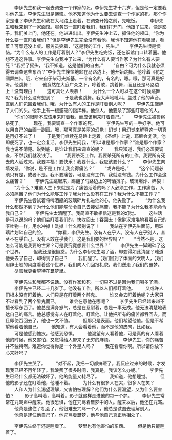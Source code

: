 　　李伊先生和我一起去调查一个作家的死。李伊先生才十六岁，但是他一定要我叫他先生。李伊先生很是懊恼。他不知道他为什么要去调查一个作家的死。那个作家是谁？李伊先生和我在大马路上走着，在调查开始之前，先吃饭。
　　李伊先生和我来到了一家面馆。服务员一直盯着我们，我们打开门，他跟了进来，像是影子。我们关上门，他还在。他进进出出。李伊先生冲上去，抓住他的领口。“你为什么要一直盯着我们？”但是李伊先生完全没有看他。我也不知道他在看哪里，看菜？可菜还没上桌。服务员笑着，“这是我的工作，先生。”
　　李伊先生很是懊恼。“为什么有人的工作是盯着别人？”李伊先生吃完饭，还在饭馆门口转着圈。他想不通这件事。李伊先生向我冲了过来，“为什么有人要当作家？为什么有人要死？”我摇了摇头，“我不知道。这是他们的自由。”
　　“自由？可为什么我就必须得去调查这些东西？”李伊先生懊恼地站在马路边上。他开始跳舞。他哼着《花之圆舞曲》。哦，它来自于柴可夫斯基，一个有名的，有名的，嗯。哦，那可真是好听。他跳舞！
　　他竟然在大庭广众之下，哼着歌，跳着舞，而且还是马路边上！没有理由！
　　这可真让人羡慕！
　　为什么一个人可以在这个时候跳舞呢？我为什么没有想到？
　　于是我也跳舞。我大声地吼叫。盖过了他的声音。直到人们包围着我们。哦，为什么有人的工作是盯着别人呢？
　　李伊先生敲碎了人们的头。他手上有一根坚硬的指挥棒。他杀人，他要杀了那些盯着他的人。
　　“你们的眼睛不应该用来盯着我，而应该用来盯着自己。”
　　李伊先生被警察杀死了。
　　现在，我要调查一个作家的死。
　　李伊先生写的一手好字。他可以用自己的血画一副画。哦，那可真是美丽的幻觉！幻觉！用幻觉来解释这一切真是再好不过了！
　　于是我们继续在马路上走着。《圣经》上说，耶稣会复活，他即便死了，也一定会复活。李伊先生问我，“所以谁是那个作家？”谁是那个作家？我也说不清楚。说到底，是谁让我们来调查的呢？
　　我只知道，我们必须要调查，不然我们就没钱了。
　　“我要杀死工作，我要杀死所有的工作。我要所有死去的人活过来。我要幸福！要快乐！我要什么，我应该要什么？”
　　李伊先生向墙发怒。“你说，是不是工作让我变得痛苦？”
　　“或许是吧。”
　　“这个问题必须只有是，或者不是。我不要痛苦。可是没有工作，我就没有钱。为什么工作会这么痛苦？”
　　李伊先生跳起来，踢翻了马路边上的啤酒摊子。玻璃爆炸、碎裂！
　　“为什么？难道人生下来就是为了痛苦活着的吗？人必须工作，工作痛苦，人必须痛苦？他们为什么能够工作？我为什么没有在工作？我为什么不能工作？”
　　李伊先生尝试着将啤酒瓶的玻璃碎片扎进他的心，他失败了。
　　“为什么我什么都做不到？为什么他们能够命令自己去接受痛苦，我不能？为什么我不能命令我自己？”
　　李伊先生太清醒了。我简直不敢相信这是我的幻觉。
　　这些话是可以说的吗？他们会盯着我们的，快收回去！吞回去！像醉汉难堪地看着自己的呕吐物一样，用水冲掉！洗掉！什么都别说了！
　　我站在李伊先生面前，用玻璃片划碎自己的脸。
　　“你看，李伊先生。没有人在乎人。没有人在乎别人，甚至不在乎自己。没有人敢在乎我们。这是我们要的世界吗？”
　　“当然不是，这怎么可能是我要的世界？可是我究竟想要什么世界？”
　　李伊先生一脚踢碎了这个世界。
　　但我还是很疑惑。为什么李伊先生喝了酒，却变得如此清醒？难道他失去了自己，却得到了自己？
　　我们醒了。我们回到了体面的文明人，我们用绅士般的风度看着这个世界，我们向人们回报礼貌，我们送走了我们的噩梦。
　　尽管我更希望待在噩梦里。

　　李伊先生和我都不说话。没有作家和死。一切只不过是因为我们喝多了酒。
　　李伊先生已经二十几岁了。他没有工作。所以人们都盯着他。
　　又或许人们根本没有盯着他。人们只是在盯着两个醉鬼。
　　谁又会去盯着他呢？大家只不过看到了两个醉鬼而已。
　　谁会在意他在哪呢？
　　李伊先生已经越来越不擅长写东西了。他总是满身怒气，总是在忍耐着，总是一事无成。他无法清楚地表达自己的痛苦。他总感觉有人在盯着他。盯着他。让他把所有的痛苦都吞回去。而且即使吞回去了，他也一文不值。
　　但那只是表面。他们希望他值。但是不希望他看着他自己。
　　他知道，有人会看着他，而不是他的皮肉，比如我。
　　可是他感到愧疚。他感到恐惧。
　　他渴望有人看着他，可是真的有人看着他的时候，他又害怕，又觉得给人带来了无穷的麻烦。
　　李伊先生，你的痛苦并不独特啊。难道你觉得你是一个外星人吗？
　　我在看着你啊。所以请你放下心来好吗？

　　李伊先生哭了。
　　“对不起，我把一切都搞砸了。我反应过来的时候，才发现我已经不再年轻了。我浪费了很多时间，我真是，我该怎么办呢。”
　　李伊先生已经什么都无法破坏了。他的能量又耗尽了。
　　我知道，他想睡觉。
　　但他的影子还在盯着他，他睡不着。
　　为什么有很多人在哭，很多人在笑？
　　人和人为什么渴望理解，又害怕被理解？他们为什么要渴望，又为什么要害怕？
　　影子高叫着，高叫着。影子就这样走进他的每一个梦。
　　李伊先生常常在咒骂声中醒来。他很恐惧，他在咒骂着噩梦中的人。醒来以后，他还在咒骂。
　　他真是逮住了机会了。他很难去咒骂一个人，他总是试图去理解别人。
　　他真是逮住他自己了。他咒骂着噩梦，他与他自己真正地相处了。

　　李伊先生终于还是睡着了。
　　梦里也有他害怕的东西。
　　但是他只能睡着了。

<!-- ##{"timestamp":1646724152}## -->